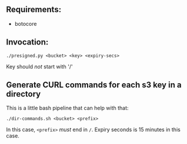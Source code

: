 ## Requirements:
* botocore

## Invocation:
    ./presigned.py <bucket> <key> <expiry-secs>

Key should _not_ start with '/'

## Generate CURL commands for each s3 key in a directory

This is a little bash pipeline that can help with that:

    ./dir-commands.sh <bucket> <prefix> 

In this case, `<prefix>` _must_ end in `/`.  Expiry seconds is 15 minutes in this case.  
